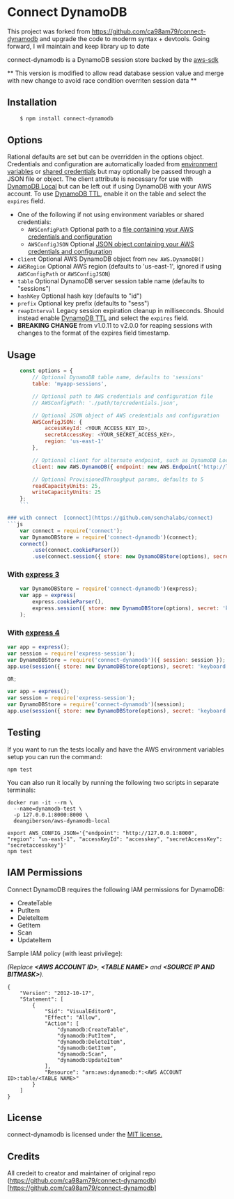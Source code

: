 # Connect DynamoDB

This project was forked from https://github.com/ca98am79/connect-dynamodb and upgrade the code to moderm syntax + devtools. Going forward, I wil maintain and keep library up to date

connect-dynamodb is a DynamoDB session store backed by the [aws-sdk](https://github.com/aws/aws-sdk-js)

** This version is modified to allow read database session value and merge with new change to avoid race condition overriten session data **

## Installation

```sh
    $ npm install connect-dynamodb
```

## Options

Rational defaults are set but can be overridden in the options object. Credentials and configuration are automatically loaded from [environment variables](http://docs.aws.amazon.com/sdk-for-javascript/v2/developer-guide/loading-node-credentials-environment.html) or [shared credentials](http://docs.aws.amazon.com/sdk-for-javascript/v2/developer-guide/loading-node-credentials-shared.html) but may optionally be passed through a JSON file or object. The client attribute is necessary for use with [DynamoDB Local](http://docs.aws.amazon.com/amazondynamodb/latest/developerguide/DynamoDBLocal.html) but can be left out if using DynamoDB with your AWS account. To use [DynamoDB TTL](http://docs.aws.amazon.com/amazondynamodb/latest/developerguide/TTL.html), enable it on the table and select the `expires` field.

- One of the following if not using environment variables or shared credentials:
  - `AWSConfigPath` Optional path to a [file containing your AWS credentials and configuration](http://docs.aws.amazon.com/AWSJavaScriptSDK/guide/node-configuring.html#Credentials_from_Disk)
  - `AWSConfigJSON` Optional [JSON object containing your AWS credentials and configuration](http://docs.aws.amazon.com/AWSJavaScriptSDK/latest/AWS/Config.html)
- `client` Optional AWS DynamoDB object from `new AWS.DynamoDB()`
- `AWSRegion` Optional AWS region (defaults to 'us-east-1', ignored if using `AWSConfigPath` or `AWSConfigJSON`)
- `table` Optional DynamoDB server session table name (defaults to "sessions")
- `hashKey` Optional hash key (defaults to "id")
- `prefix` Optional key prefix (defaults to "sess")
- `reapInterval` Legacy session expiration cleanup in milliseconds. Should instead enable [DynamoDB TTL](http://docs.aws.amazon.com/amazondynamodb/latest/developerguide/TTL.html) and select the `expires` field.
- **BREAKING CHANGE** from v1.0.11 to v2.0.0 for reaping sessions with changes to the format of the expires field timestamp.

## Usage

````js
    const options = {
        // Optional DynamoDB table name, defaults to 'sessions'
        table: 'myapp-sessions',

        // Optional path to AWS credentials and configuration file
        // AWSConfigPath: './path/to/credentials.json',

        // Optional JSON object of AWS credentials and configuration
        AWSConfigJSON: {
            accessKeyId: <YOUR_ACCESS_KEY_ID>,
            secretAccessKey: <YOUR_SECRET_ACCESS_KEY>,
            region: 'us-east-1'
        },

        // Optional client for alternate endpoint, such as DynamoDB Local
        client: new AWS.DynamoDB({ endpoint: new AWS.Endpoint('http://localhost:8000')}),

        // Optional ProvisionedThroughput params, defaults to 5
        readCapacityUnits: 25,
        writeCapacityUnits: 25
    };
    ```

### with connect  [connect](https://github.com/senchalabs/connect)
```js
    var connect = require('connect');
    var DynamoDBStore = require('connect-dynamodb')(connect);
    connect()
        .use(connect.cookieParser())
        .use(connect.session({ store: new DynamoDBStore(options), secret: 'keyboard cat'}));
````

### With [express 3](http://expressjs.com/en/3x/api.html)

```js
    var DynamoDBStore = require('connect-dynamodb')(express);
    var app = express(
        express.cookieParser(),
        express.session({ store: new DynamoDBStore(options), secret: 'keyboard cat'});
    );
```

### With [express 4](http://expressjs.com/)

```js
var app = express();
var session = require('express-session');
var DynamoDBStore = require('connect-dynamodb')({ session: session });
app.use(session({ store: new DynamoDBStore(options), secret: 'keyboard cat' }));

OR;

var app = express();
var session = require('express-session');
var DynamoDBStore = require('connect-dynamodb')(session);
app.use(session({ store: new DynamoDBStore(options), secret: 'keyboard cat' }));
```

## Testing

If you want to run the tests locally and have the AWS environment variables setup you can run the command:

```
npm test
```

You can also run it locally by running the following two scripts in separate terminals:

```
docker run -it --rm \
  --name=dynamodb-test \
  -p 127.0.0.1:8000:8000 \
  deangiberson/aws-dynamodb-local
```

```
export AWS_CONFIG_JSON='{"endpoint": "http://127.0.0.1:8000", "region": "us-east-1", "accessKeyId": "accesskey", "secretAccessKey": "secretaccesskey"}'
npm test
```

## IAM Permissions

Connect DynamoDB requires the following IAM permissions for DynamoDB:

- CreateTable
- PutItem
- DeleteItem
- GetItem
- Scan
- UpdateItem

Sample IAM policy (with least privilege):

_(Replace **\<AWS ACCOUNT ID\>**, **\<TABLE NAME\>** and **\<SOURCE IP AND BITMASK\>**)._

```
{
    "Version": "2012-10-17",
    "Statement": [
        {
            "Sid": "VisualEditor0",
            "Effect": "Allow",
            "Action": [
                "dynamodb:CreateTable",
                "dynamodb:PutItem",
                "dynamodb:DeleteItem",
                "dynamodb:GetItem",
                "dynamodb:Scan",
                "dynamodb:UpdateItem"
            ],
            "Resource": "arn:aws:dynamodb:*:<AWS ACCOUNT ID>:table/<TABLE NAME>"
        }
    ]
}
```

## License

connect-dynamodb is licensed under the [MIT license.](https://github.com/ca98am79/connect-dynamodb/blob/master/LICENSE.txt)

## Credits

All credeit to creator and maintainer of original repo (https://github.com/ca98am79/connect-dynamodb)[https://github.com/ca98am79/connect-dynamodb]
